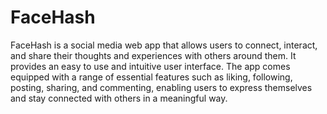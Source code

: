 # FaceHash


FaceHash is a social media web app that allows users to connect, interact, and share their thoughts and experiences with others around them. It provides an easy to use and intuitive user interface. The app comes equipped with a range of essential features such as liking, following, posting, sharing, and commenting, enabling users to express themselves and stay connected with others in a meaningful way.
